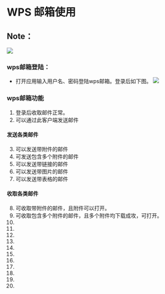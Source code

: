 # WPS 邮箱使用
## Note：  
 ![](https://github.com/openthos/community-analysis/blob/master/pic/using-instractions-pic/wps-email.png)

### wps邮箱登陆：  
- 打开应用输入用户名、密码登陆wps邮箱。登录后如下图。
 ![](https://github.com/openthos/community-analysis/blob/master/pic/using-instractions-pic/tmp_4543-Screenshot_2016-12-27-15-54-231526350674.png)

### wps邮箱功能
1. 登录后收取邮件正常。
2. 可以通过此客户端发送邮件

#### 发送各类邮件
3. 可以发送带附件的邮件
4. 可发送包含多个附件的邮件
5. 可以发送带链接的邮件
6. 可以发送带图片的邮件
7. 可以发送带表格的邮件

#### 收取各类邮件
8. 可收取带附件的邮件，且附件可以打开。
9. 可收取包含多个附件的邮件，且多个附件均下载成攻，可打开。
10. 
11. 
12. 
13. 
14. 
15. 
16. 
17. 
18. 
19. 
20. 
